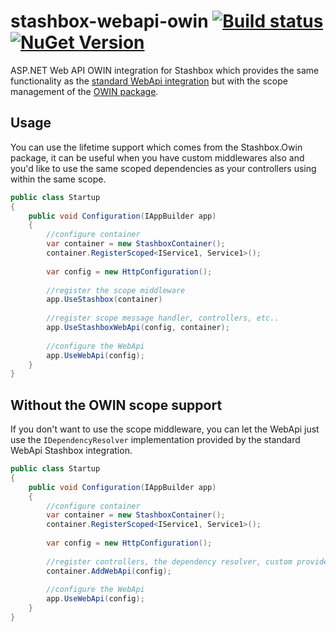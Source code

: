 # stashbox-webapi-owin [![Build status](https://ci.appveyor.com/api/projects/status/hvaetoxf69cj9g2s/branch/master?svg=true)](https://ci.appveyor.com/project/pcsajtai/stashbox-webapi-owin/branch/master) [![NuGet Version](https://buildstats.info/nuget/Stashbox.AspNet.WebApi.Owin)](https://www.nuget.org/packages/Stashbox.AspNet.WebApi.Owin/)
ASP.NET Web API OWIN integration for Stashbox which provides the same functionality as the [standard WebApi integration](https://github.com/z4kn4fein/stashbox-web-webapi) but with the scope management of the [OWIN package](https://github.com/z4kn4fein/stashbox-owin).

## Usage
You can use the lifetime support which comes from the Stashbox.Owin package, it can be useful when you have custom middlewares also and you'd like to use the same scoped dependencies as your controllers using within the same scope.
```c#
public class Startup
{
    public void Configuration(IAppBuilder app)
    {
        //configure container
        var container = new StashboxContainer();
        container.RegisterScoped<IService1, Service1>();
        
        var config = new HttpConfiguration();
        
        //register the scope middleware
        app.UseStashbox(container)
        
        //register scope message handler, controllers, etc..
        app.UseStashboxWebApi(config, container);
        
        //configure the WebApi
        app.UseWebApi(config);
    }
}
```

## Without the OWIN scope support
If you don't want to use the scope middleware, you can let the WebApi just use the `IDependencyResolver` implementation provided by the standard WebApi Stashbox integration.
```c#
public class Startup
{
    public void Configuration(IAppBuilder app)
    {
        //configure container
        var container = new StashboxContainer();
        container.RegisterScoped<IService1, Service1>();
        
        var config = new HttpConfiguration();
        
        //register controllers, the dependency resolver, custom providers just like in the standard integration package
        container.AddWebApi(config);
        
        //configure the WebApi
        app.UseWebApi(config);
    }
}
```
